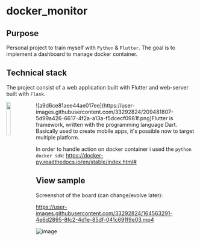 # docker_monitor

## Purpose
Personal project to train myself with `Python` & `Flutter`.
The goal is to implement a dashboard to manage docker container.

## Technical stack

The project consist of a web application built with Flutter and web-server built with `Flask`.

<img align="left" width="15%" height="15%" src="https://user-images.githubusercontent.com/33292824/209481807-5d99a426-6617-4f2a-a13a-f5dcecf0981f.png">
![a9d6ce81aee44ae017ee](https://user-images.githubusercontent.com/33292824/209481807-5d99a426-6617-4f2a-a13a-f5dcecf0981f.png)Flutter is framework, written with the programming language Dart.<br/>Basically used to create mobile apps, it's possible now to target multiple platform.


In order to handle action on docker container i used the `python docker sdk`: https://docker-py.readthedocs.io/en/stable/index.html#

## View sample
Screenshot of the board (can change/evolve later):



https://user-images.githubusercontent.com/33292824/164563291-4e6d2895-8fc2-4d1e-85df-041c691f9e03.mp4


![image](https://user-images.githubusercontent.com/33292824/181935982-8df27423-7cc3-4cec-8de6-7cf2f8e0bb51.png)
